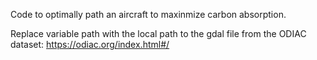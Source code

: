 Code to optimally path an aircraft to maxinmize carbon absorption. 

Replace variable path with the local path to the gdal file from the ODIAC dataset: https://odiac.org/index.html#/
